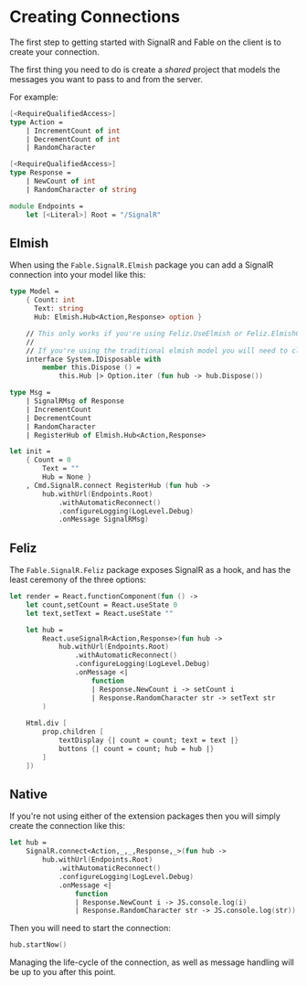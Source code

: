 # Creating Connections

The first step to getting started with SignalR and Fable on 
the client is to create your connection.

The first thing you need to do is create a *shared* project
that models the messages you want to pass to and from the 
server.

For example:
```fsharp
[<RequireQualifiedAccess>]
type Action =
    | IncrementCount of int
    | DecrementCount of int
    | RandomCharacter

[<RequireQualifiedAccess>]
type Response =
    | NewCount of int
    | RandomCharacter of string

module Endpoints =
    let [<Literal>] Root = "/SignalR"
```

## Elmish

When using the `Fable.SignalR.Elmish` package you can add
a SignalR connection into your model like this:

```fsharp
type Model =
    { Count: int
      Text: string
      Hub: Elmish.Hub<Action,Response> option }

    // This only works if you're using Feliz.UseElmish or Feliz.ElmishComponents!
    //
    // If you're using the traditional elmish model you will need to clean this up yourself.
    interface System.IDisposable with
        member this.Dispose () =
            this.Hub |> Option.iter (fun hub -> hub.Dispose())

type Msg =
    | SignalRMsg of Response
    | IncrementCount
    | DecrementCount
    | RandomCharacter
    | RegisterHub of Elmish.Hub<Action,Response>

let init =
    { Count = 0
        Text = ""
        Hub = None }
    , Cmd.SignalR.connect RegisterHub (fun hub -> 
        hub.withUrl(Endpoints.Root)
            .withAutomaticReconnect()
            .configureLogging(LogLevel.Debug)
            .onMessage SignalRMsg)
```

## Feliz

The `Fable.SignalR.Feliz` package exposes SignalR as a hook, and has the
least ceremony of the three options:

```fsharp
let render = React.functionComponent(fun () ->
    let count,setCount = React.useState 0
    let text,setText = React.useState ""

    let hub =
        React.useSignalR<Action,Response>(fun hub -> 
            hub.withUrl(Endpoints.Root)
                .withAutomaticReconnect()
                .configureLogging(LogLevel.Debug)
                .onMessage <|
                    function
                    | Response.NewCount i -> setCount i
                    | Response.RandomCharacter str -> setText str
        )
            
    Html.div [
        prop.children [
            textDisplay {| count = count; text = text |}
            buttons {| count = count; hub = hub |}
        ]
    ])
```

## Native

If you're not using either of the extension packages then you
will simply create the connection like this:

```fsharp
let hub =
    SignalR.connect<Action,_,_,Response,_>(fun hub ->
        hub.withUrl(Endpoints.Root)
            .withAutomaticReconnect()
            .configureLogging(LogLevel.Debug)
            .onMessage <|
                function
                | Response.NewCount i -> JS.console.log(i)
                | Response.RandomCharacter str -> JS.console.log(str))
```

Then you will need to start the connection: 

```fsharp
hub.startNow()
```

Managing the life-cycle of the connection, as well as
message handling will be up to you after this point.
